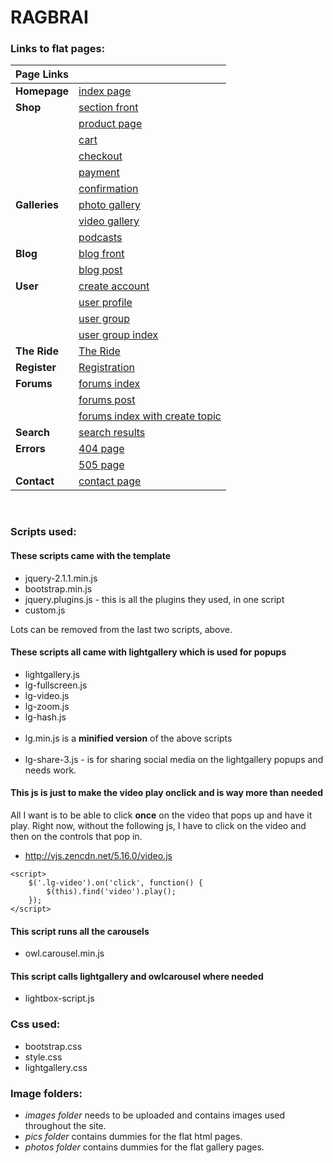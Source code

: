 # RAGBRAI

### Links to flat pages:

| Page Links    |                                                                                            |
| ------------- | ------------------------------------------------------------------------------------------ |
|__Homepage__   |[index page](http://www.gannett-cdn.com/LDSN/RAG-final/ragbrai-home.html)                   |
| __Shop__      |[section front](http://www.gannett-cdn.com/LDSN/RAG-final/sectionfront-shop.html)           |
|               |[product page](http://www.gannett-cdn.com/LDSN/RAG-final/shop-product.html)                 |
|               |[cart](http://www.gannett-cdn.com/LDSN/RAG-final/shop-cart.html)                            |
|               |[checkout](http://www.gannett-cdn.com/LDSN/RAG-final/shop-checkout.html)                    |
|               |[payment](http://www.gannett-cdn.com/LDSN/RAG-final/shop-checkout2.html)                    |
|               |[confirmation](http://www.gannett-cdn.com/LDSN/RAG-final/shop-confirmation.html)            |
|__Galleries__  |[photo gallery](http://www.gannett-cdn.com/LDSN/RAG-final/sectionfront-photogallery.html)   |
|               |[video gallery](http://www.gannett-cdn.com/LDSN/RAG-final/sectionfront-video.html)          |
|               |[podcasts](http://www.gannett-cdn.com/LDSN/RAG-final/sectionfront-podcast.html)             |
|__Blog__       |[blog front](http://www.gannett-cdn.com/LDSN/RAG-final/sectionfront-blog.html)              |
|               |[blog post](http://www.gannett-cdn.com/LDSN/RAG-final/blog-post.html)                       |
|__User__       |[create account](http://www.gannett-cdn.com/LDSN/RAG-final/user-create-account.html)        |
|               |[user profile](http://www.gannett-cdn.com/LDSN/RAG-final/user-profile.html)                 |
|               |[user group](http://www.gannett-cdn.com/LDSN/RAG-final/user-group.html)                     |
|               |[user group index](http://www.gannett-cdn.com/LDSN/RAG-final/user-group-index.html)         |
|__The Ride__   |[The Ride](http://www.gannett-cdn.com/LDSN/RAG-final/the-ride.html)                         |
|__Register__   |[Registration](http://www.gannett-cdn.com/LDSN/RAG-final/registration.html)                 |
|__Forums__     |[forums index](http://www.gannett-cdn.com/LDSN/RAG-final/sectionfront-forums.html)          |
|               |[forums post](http://www.gannett-cdn.com/LDSN/RAG-final/forums-post.html)                   |
|               |[forums index with create topic](http://www.gannett-cdn.com/LDSN/RAG-final/index-forum.html)|
|__Search__     |[search results](http://www.gannett-cdn.com/LDSN/RAG-final/search-result.html)              |
|__Errors__     |[404 page](http://www.gannett-cdn.com/LDSN/RAG-final/404.html)                              |
|               |[505 page](http://www.gannett-cdn.com/LDSN/RAG-final/505.html)                              |
|__Contact__    |[contact page](http://www.gannett-cdn.com/LDSN/RAG-final/contact.html)                      |
<br>

### Scripts used:

#### These scripts came with the template
* jquery-2.1.1.min.js
* bootstrap.min.js
* jquery.plugins.js - this is all the plugins they used, in one script
* custom.js

Lots can be removed from the last two scripts, above.

#### These scripts all came with lightgallery which is used for popups

* lightgallery.js
* lg-fullscreen.js
* lg-video.js
* lg-zoom.js
* lg-hash.js
<br><br>
* lg.min.js is a __minified version__ of the above scripts
<br><br>
* lg-share-3.js - is for sharing social media on the lightgallery popups and needs work.

#### This js is just to make the video play onclick and is way more than needed
All I want is to be able to click **once** on the video that pops up and have it play. Right now, without the following js, I have to click on the video and then on the controls that pop in.
* http://vjs.zencdn.net/5.16.0/video.js
``` 
<script>
    $('.lg-video').on('click', function() {
        $(this).find('video').play();
    });
</script>
```

#### This script runs all the carousels
* owl.carousel.min.js


#### This script calls lightgallery and owlcarousel where needed
* lightbox-script.js


### Css used:

* bootstrap.css
* style.css
* lightgallery.css


### Image folders:
* *images folder* needs to be uploaded and contains images used throughout the site.
* *pics folder* contains dummies for the flat html pages.
* *photos folder* contains dummies for the flat gallery pages.
